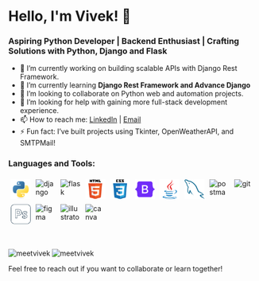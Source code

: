 <h1 align="left">Hello, I'm Vivek! 👋</h1>

<h3 align="left">Aspiring Python Developer | Backend Enthusiast | Crafting Solutions with Python, Django and Flask</h3>

<!-- 
<p align="left"> <img src="https://komarev.com/ghpvc/?username=meetvivek&label=Profile%20views&color=0e75b6&style=flat" alt="meetvivek" /> </p>

<p align="left"> <a href="https://github.com/ryo-ma/github-profile-trophy"><img src="https://github-profile-trophy.vercel.app/?username=meetvivek" alt="meetvivek" /></a> </p> 
-->

- 🔭 I’m currently working on building scalable APIs with Django Rest Framework.
- 🌱 I’m currently learning **Django Rest Framework and Advance Django**
- 👯 I’m looking to collaborate on Python web and automation projects.
- 🤔 I’m looking for help with gaining more full-stack development experience.
- 📫 How to reach me: [LinkedIn](https://www.linkedin.com/in/meetvivek) | [Email](mailto:your-kumarvivek.july28@example.com)
- ⚡ Fun fact: I’ve built projects using Tkinter, OpenWeatherAPI, and SMTPMail!

<h3 align="left">Languages and Tools:</h3>
<p align="left" style="display: flex; flex-wrap: wrap; justify-content: left;">
  <img src="https://raw.githubusercontent.com/devicons/devicon/master/icons/python/python-original.svg" alt="python" width="40" height="40" style="margin: 5px;"/>
  <img src="https://cdn.worldvectorlogo.com/logos/django.svg" alt="django" width="40" height="40" style="margin: 5px;"/>
  <img src="https://www.vectorlogo.zone/logos/pocoo_flask/pocoo_flask-icon.svg" alt="flask" width="40" height="40" style="margin: 5px;"/>
   <img src="https://raw.githubusercontent.com/devicons/devicon/master/icons/html5/html5-original-wordmark.svg" alt="html5" width="40" height="40" style="margin: 5px;"/>
  <img src="https://raw.githubusercontent.com/devicons/devicon/master/icons/css3/css3-original-wordmark.svg" alt="css3" width="40" height="40" style="margin: 5px;"/>
  <img src="https://raw.githubusercontent.com/devicons/devicon/master/icons/bootstrap/bootstrap-plain.svg" alt="bootstrap" width="40" height="40" style="margin: 5px;"/>
  <img src="https://raw.githubusercontent.com/devicons/devicon/master/icons/java/java-original.svg" alt="java" width="40" height="40" style="margin: 5px;"/>
  <img src="https://raw.githubusercontent.com/devicons/devicon/master/icons/mysql/mysql-original.svg" alt="sql" width="40" height="40" style="margin: 5px;"/>
  <img src="https://www.vectorlogo.zone/logos/getpostman/getpostman-icon.svg" alt="postman" width="40" height="40" style="margin: 5px;"/>
  <img src="https://www.vectorlogo.zone/logos/git-scm/git-scm-icon.svg" alt="git" width="40" height="40" style="margin: 5px;"/>
  <img src="https://raw.githubusercontent.com/devicons/devicon/master/icons/photoshop/photoshop-line.svg" alt="photoshop" width="40" height="40" style="margin: 5px;"/>
  <img src="https://www.vectorlogo.zone/logos/figma/figma-icon.svg" alt="figma" width="40" height="40" style="margin: 5px;"/>
  <img src="https://www.vectorlogo.zone/logos/adobe_illustrator/adobe_illustrator-icon.svg" alt="illustrator" width="40" height="40" style="margin: 5px;"/>
  <img src="https://www.vectorlogo.zone/logos/canva/canva-icon.svg" alt="canva" width="40" height="40" style="margin: 5px;"/>
</p>


<br>
<p align="left">
  <img src="https://github-readme-stats.vercel.app/api/top-langs?username=meetvivek&show_icons=true&locale=en&layout=compact" alt="meetvivek" />
  <img src="https://github-readme-streak-stats.herokuapp.com/?user=meetvivek&" alt="meetvivek" width="400" height="140" />
</p>

<p align="left">Feel free to reach out if you want to collaborate or learn together!</p>
